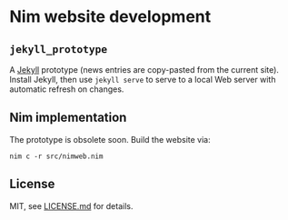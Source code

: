# Nim website development

## `jekyll_prototype`

A [Jekyll](http://jekyllrb.com/) prototype (news entries are copy-pasted from
the current site). Install Jekyll, then use `jekyll serve` to serve to a local
Web server with automatic refresh on changes.

## Nim implementation

The prototype is obsolete soon. Build the website via:

`nim c -r src/nimweb.nim`


## License

MIT, see [LICENSE.md](/LICENSE.md) for details.
